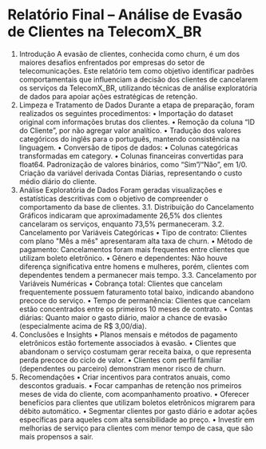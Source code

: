 # Relatório Final – Análise de Evasão de Clientes na TelecomX_BR

1. Introdução
A evasão de clientes, conhecida como churn, é um dos maiores desafios enfrentados por empresas do setor de telecomunicações. Este relatório tem como objetivo identificar padrões comportamentais que influenciam a decisão dos clientes de cancelarem os serviços da TelecomX_BR, utilizando técnicas de análise exploratória de dados para apoiar ações estratégicas de retenção.
2. Limpeza e Tratamento de Dados
Durante a etapa de preparação, foram realizados os seguintes procedimentos:
•	Importação do dataset original com informações brutas dos clientes.
•	Remoção da coluna “ID do Cliente”, por não agregar valor analítico.
•	Tradução dos valores categóricos do inglês para o português, mantendo consistência na linguagem.
•	Conversão de tipos de dados:
•	Colunas categóricas transformadas em category.
•	Colunas financeiras convertidas para float64.
Padronização de valores binários, como “Sim”/“Não”, em 1/0.
Criação da variável derivada Contas Diárias, representando o custo médio diário do cliente.
3. Análise Exploratória de Dados
Foram geradas visualizações e estatísticas descritivas com o objetivo de compreender o comportamento da base de clientes.
3.1. Distribuição do Cancelamento
Gráficos indicaram que aproximadamente 26,5% dos clientes cancelaram os serviços, enquanto 73,5% permaneceram.
3.2. Cancelamento por Variáveis Categóricas
•	Tipo de contrato: Clientes com plano "Mês a mês" apresentaram alta taxa de churn.
•	Método de pagamento: Cancelamentos foram mais frequentes entre clientes que utilizam boleto eletrônico.
•	Gênero e dependentes: Não houve diferença significativa entre homens e mulheres, porém, clientes com dependentes tendem a permanecer mais tempo.
3.3. Cancelamento por Variáveis Numéricas
•	Cobrança total: Clientes que cancelam frequentemente possuem faturamento total baixo, indicando abandono precoce do serviço.
•	Tempo de permanência: Clientes que cancelam estão concentrados entre os primeiros 10 meses de contrato.
•	Contas diárias: Quanto maior o gasto diário, maior a chance de evasão (especialmente acima de R$ 3,00/dia).
4. Conclusões e Insights
•	Planos mensais e métodos de pagamento eletrônicos estão fortemente associados à evasão.
•	Clientes que abandonam o serviço costumam gerar receita baixa, o que representa perda precoce do ciclo de valor.
•	Clientes com perfil familiar (dependentes ou parceiro) demonstram menor risco de churn.
5. Recomendações
•	Criar incentivos para contratos anuais, como descontos graduais.
•	Focar campanhas de retenção nos primeiros meses de vida do cliente, com acompanhamento proativo.
•	Oferecer benefícios para clientes que utilizam boletos eletrônicos migrarem para débito automático.
•	Segmentar clientes por gasto diário e adotar ações específicas para aqueles com alta sensibilidade ao preço.
•	Investir em melhorias de serviço para clientes com menor tempo de casa, que são mais propensos a sair.



